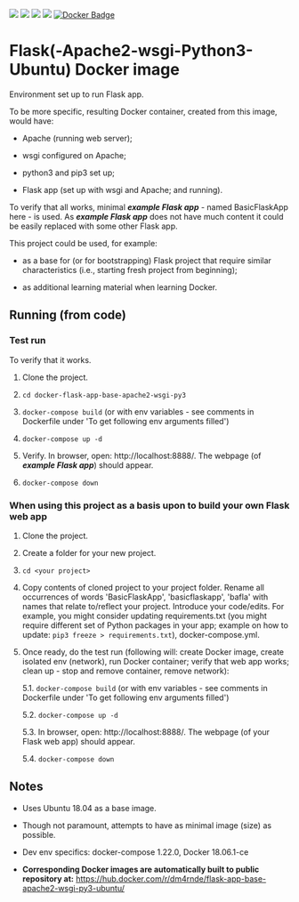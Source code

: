 
[![](https://images.microbadger.com/badges/license/dm4rnde/flask-app-base-apache2-wsgi-py3-ubuntu.svg)](https://microbadger.com/images/dm4rnde/flask-app-base-apache2-wsgi-py3-ubuntu "Image License") [![](https://images.microbadger.com/badges/image/dm4rnde/flask-app-base-apache2-wsgi-py3-ubuntu.svg)](http://microbadger.com/images/dm4rnde/flask-app-base-apache2-wsgi-py3-ubuntu "Image Layers") [![](https://images.microbadger.com/badges/version/dm4rnde/flask-app-base-apache2-wsgi-py3-ubuntu.svg)](http://microbadger.com/images/dm4rnde/flask-app-base-apache2-wsgi-py3-ubuntu "Image Version") [![](https://images.microbadger.com/badges/commit/dm4rnde/flask-app-base-apache2-wsgi-py3-ubuntu.svg)](https://github.com/dm4rnde/docker-flask-app-base-apache2-wsgi-py3 "Image Commit") [![Docker Badge](https://img.shields.io/docker/build/dm4rnde/flask-app-base-apache2-wsgi-py3-ubuntu.svg)](https://hub.docker.com/r/dm4rnde/flask-app-base-apache2-wsgi-py3-ubuntu/builds/)

# Flask(-Apache2-wsgi-Python3-Ubuntu) Docker image

Environment set up to run Flask app.

To be more specific, resulting Docker container, created from this image, would have:

- Apache (running web server);

- wsgi configured on Apache;

- python3 and pip3 set up;

- Flask app (set up with wsgi and Apache; and running).


To verify that all works, minimal ***example Flask app*** - named BasicFlaskApp here - is used. As ***example Flask app*** does not have much content it could be easily replaced with some other Flask app.


This project could be used, for example:

- as a base for (or for bootstrapping) Flask project that require similar characteristics (i.e., starting fresh project from beginning);

- as additional learning material when learning Docker.


## Running (from code)

### Test run

To verify that it works.

1. Clone the project.

2. `cd docker-flask-app-base-apache2-wsgi-py3`

3. `docker-compose build` (or with env variables - see comments in Dockerfile under 'To get following env arguments filled')

4. `docker-compose up -d`

5. Verify. In browser, open: http://localhost:8888/. The webpage (of ***example Flask app***) should appear.

6. `docker-compose down`


### When using this project as a basis upon to build your own Flask web app


1. Clone the project.

2. Create a folder for your new project.

3. `cd <your project>`

4. Copy contents of cloned project to your project folder. Rename all occurrences of words 'BasicFlaskApp', 'basicflaskapp', 'bafla' with names that relate to/reflect your project. Introduce your code/edits. For example, you might consider updating requirements.txt (you might require different set of Python packages in your app; example on how to update: `pip3 freeze > requirements.txt`), docker-compose.yml.

5. Once ready, do the test run (following will: create Docker image, create isolated env (network), run Docker container; verify that web app works; clean up - stop and remove container, remove network):

   5.1. `docker-compose build` (or with env variables - see comments in Dockerfile under 'To get following env arguments filled')

   5.2. `docker-compose up -d`

   5.3. In browser, open: http://localhost:8888/. The webpage (of your Flask web app) should appear.
   
   5.4. `docker-compose down`


## Notes

- Uses Ubuntu 18.04 as a base image.

- Though not paramount, attempts to have as minimal image (size) as possible.

- Dev env specifics: docker-compose 1.22.0,  Docker 18.06.1-ce

- **Corresponding Docker images are automatically built to public repository at:** https://hub.docker.com/r/dm4rnde/flask-app-base-apache2-wsgi-py3-ubuntu/
